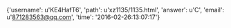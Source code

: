 {'username': u'KE4HafT6', 'path': u'xz1135/1135.html', 'answer': u'C', 'email': u'871283563@qq.com', 'time': '2016-02-26:13:07:17'}
